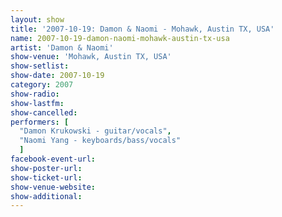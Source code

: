 ```yaml
---
layout: show
title: '2007-10-19: Damon & Naomi - Mohawk, Austin TX, USA'
name: 2007-10-19-damon-naomi-mohawk-austin-tx-usa
artist: 'Damon & Naomi'
show-venue: 'Mohawk, Austin TX, USA'
show-setlist: 
show-date: 2007-10-19
category: 2007
show-radio: 
show-lastfm: 
show-cancelled: 
performers: [
  "Damon Krukowski - guitar/vocals",
  "Naomi Yang - keyboards/bass/vocals"
  ]
facebook-event-url: 
show-poster-url: 
show-ticket-url: 
show-venue-website: 
show-additional: 
---
```


